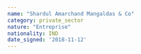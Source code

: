 ```yaml
---
name: "Shardul Amarchand Mangaldas & Co"
category: private_sector
nature: "Entreprise"
nationality: IND
date_signed: '2018-11-12'
---
```

    